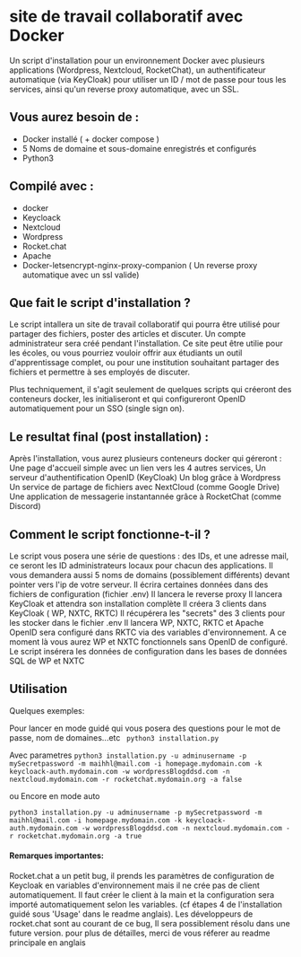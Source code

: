 # site de travail collaboratif avec Docker

Un script d'installation  pour un environnement Docker avec plusieurs applications (Wordpress, Nextcloud, RocketChat), un authentificateur automatique (via KeyCloak) pour
utiliser un ID / mot de passe pour tous les services, ainsi qu'un reverse proxy automatique, avec un SSL.

## Vous aurez besoin de :
- Docker installé (  + docker compose )
- 5 Noms de domaine et sous-domaine enregistrés et configurés
- Python3

## Compilé avec : 
- docker 
- Keycloack
- Nextcloud
- Wordpress 
- Rocket.chat
- Apache 
- Docker-letsencrypt-nginx-proxy-companion ( Un reverse proxy automatique avec un ssl valide)

## Que fait le script d'installation ?

Le script intallera un site de travail collaboratif qui pourra être utilisé pour partager des fichiers, poster des articles et discuter.
Un compte administrateur sera créé pendant l'installation. Ce site peut être utilie pour les écoles, ou vous pourriez vouloir offrir aux étudiants
un outil d'apprentissage complet, ou pour une institution souhaitant partager des fichiers et permettre à ses employés de discuter.


Plus techniquement, il s'agit seulement de quelques scripts qui créeront des conteneurs docker, les initialiseront et qui configureront OpenID
automatiquement pour un SSO (single sign on).

## Le resultat final (post installation) : 
Après l'installation, vous aurez plusieurs conteneurs docker qui géreront :
Une page d'accueil simple avec un lien vers les 4 autres services,
Un serveur d'authentification OpenID (KeyCloak)
Un blog grâce à Wordpress
Un service de partage de fichiers avec NextCloud (comme Google Drive)
Une application de messagerie instantannée grâce à RocketChat (comme Discord)

## Comment le script fonctionne-t-il ?
Le script vous posera une série de questions : des IDs, et une adresse mail, ce seront les ID administrateurs locaux pour chacun des applications.
Il vous demandera aussi 5 noms de domains (possiblement différents) devant pointer vers l'ip de votre serveur.
Il écrira certaines données dans des fichiers de configuration (fichier .env)
Il lancera le reverse proxy
Il lancera KeyCloak et attendra son installation complète
Il créera 3 clients dans KeyCloak ( WP, NXTC, RKTC)
Il récupérera les "secrets" des 3 clients pour les stocker dans le fichier .env
Il lancera WP, NXTC, RKTC et Apache
OpenID sera configuré dans RKTC via des variables d'environnement.
A ce moment là vous aurez WP et NXTC fonctionnels sans OpenID de configuré. Le script insérera les données de configuration dans les bases de données SQL de WP et NXTC

## Utilisation 

Quelques exemples:

Pour lancer en mode guidé qui vous posera des questions pour le mot de passe, nom de domaines...etc
 ``` python3 installation.py```

Avec parametres
```python3 installation.py -u adminusername -p mySecretpassword -m maihhl@mail.com -i homepage.mydomain.com -k keycloack-auth.mydomain.com -w wordpressBlogddsd.com -n nextcloud.mydomain.com -r rocketchat.mydomain.org -a false```

ou Encore en mode auto

 ```python3 installation.py -u adminusername -p mySecretpassword -m maihhl@mail.com -i homepage.mydomain.com -k keycloack-auth.mydomain.com -w wordpressBlogddsd.com -n nextcloud.mydomain.com -r rocketchat.mydomain.org -a true```

#### Remarques importantes:
Rocket.chat a un petit bug, il prends les paramètres de configuration de Keycloak en variables d'environnement mais il ne crée pas de client automatiquement. Il faut créer le client à la main et la configuration sera importé automatiquement selon les variables. (cf étapes 4 de l'installation guidé sous 'Usage' dans le readme anglais).
Les développeurs de rocket.chat sont au courant de ce bug, Il sera possiblement résolu dans une future version.
pour plus de détailles, merci de vous réferer au readme principale en anglais
